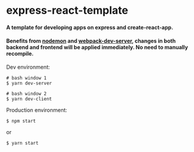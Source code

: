 # express-react-template
#### A template for developing apps on express and create-react-app. 

#### Benefits from [nodemon](https://github.com/remy/nodemon) and [webpack-dev-server](https://github.com/webpack/webpack-dev-server), changes in both backend and frontend will be applied immediately. No need to manually recompile. 

Dev environment:




```
# bash window 1
$ yarn dev-server
```

```
# bash window 2
$ yarn dev-client
```

Production environment:
```
$ npm start
```

or

```
$ yarn start
```
